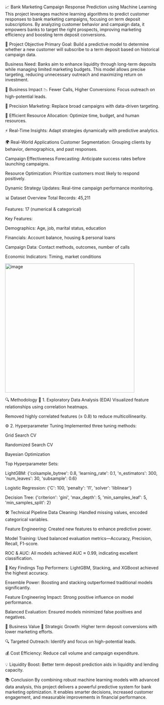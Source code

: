 📈 Bank Marketing Campaign Response Prediction using Machine Learning
This project leverages machine learning algorithms to predict customer responses to bank marketing campaigns, focusing on term deposit subscriptions. By analyzing customer behavior and campaign data, it empowers banks to target the right prospects, improving marketing efficiency and boosting term deposit conversions.

🎯 Project Objective
Primary Goal:
Build a predictive model to determine whether a new customer will subscribe to a term deposit based on historical campaign data.

Business Need:
Banks aim to enhance liquidity through long-term deposits while managing limited marketing budgets. This model allows precise targeting, reducing unnecessary outreach and maximizing return on investment.

💼 Business Impact
📉 Fewer Calls, Higher Conversions: Focus outreach on high-potential leads.

🎯 Precision Marketing: Replace broad campaigns with data-driven targeting.

🔄 Efficient Resource Allocation: Optimize time, budget, and human resources.

⚡ Real-Time Insights: Adapt strategies dynamically with predictive analytics.

🌍 Real-World Applications
Customer Segmentation: Grouping clients by behavior, demographics, and past responses.

Campaign Effectiveness Forecasting: Anticipate success rates before launching campaigns.

Resource Optimization: Prioritize customers most likely to respond positively.

Dynamic Strategy Updates: Real-time campaign performance monitoring.

📊 Dataset Overview
Total Records: 45,211

Features: 17 (numerical & categorical)

Key Features:

Demographics: Age, job, marital status, education

Financials: Account balance, housing & personal loans

Campaign Data: Contact methods, outcomes, number of calls

Economic Indicators: Timing, market conditions

<img width="422" alt="image" src="https://github.com/user-attachments/assets/20e0173d-fad4-4d3a-9a72-c1e92d2ae2f4" />


🔍 Methodology
📌 1. Exploratory Data Analysis (EDA)
Visualized feature relationships using correlation heatmaps.

Removed highly correlated features (≥ 0.8) to reduce multicollinearity.

⚙️ 2. Hyperparameter Tuning
Implemented three tuning methods:

Grid Search CV

Randomized Search CV

Bayesian Optimization

Top Hyperparameter Sets:

LightGBM: {'colsample_bytree': 0.8, 'learning_rate': 0.1, 'n_estimators': 300, 'num_leaves': 30, 'subsample': 0.6}

Logistic Regression: {'C': 100, 'penalty': 'l1', 'solver': 'liblinear'}

Decision Tree: {'criterion': 'gini', 'max_depth': 5, 'min_samples_leaf': 5, 'min_samples_split': 2}

🛠️ Technical Pipeline
Data Cleaning: Handled missing values, encoded categorical variables.

Feature Engineering: Created new features to enhance predictive power.

Model Training: Used balanced evaluation metrics—Accuracy, Precision, Recall, F1-score.

ROC & AUC: All models achieved AUC ≈ 0.99, indicating excellent classification.

🚀 Key Findings
Top Performers: LightGBM, Stacking, and XGBoost achieved the highest accuracy.

Ensemble Power: Boosting and stacking outperformed traditional models significantly.

Feature Engineering Impact: Strong positive influence on model performance.

Balanced Evaluation: Ensured models minimized false positives and negatives.

🏦 Business Value
🎯 Strategic Growth: Higher term deposit conversions with lower marketing efforts.

🔍 Targeted Outreach: Identify and focus on high-potential leads.

💰 Cost Efficiency: Reduce call volume and campaign expenditure.

💡 Liquidity Boost: Better term deposit prediction aids in liquidity and lending capacity.

📚 Conclusion
By combining robust machine learning models with advanced data analysis, this project delivers a powerful predictive system for bank marketing optimization. It enables smarter decisions, increased customer engagement, and measurable improvements in financial performance.
